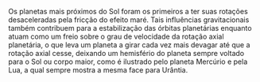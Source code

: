 ﻿Os planetas mais próximos do Sol foram os primeiros a ter suas rotações desaceleradas pela fricção do efeito maré. Tais influências gravitacionais também contribuem para a estabilização das órbitas planetárias enquanto atuam como um freio sobre o grau de velocidade da rotação axial planetária, o que leva um planeta a girar cada vez mais devagar até que a rotação axial cesse, deixando um hemisfério do planeta sempre voltado para o Sol ou corpo maior, como é ilustrado pelo planeta Mercúrio e pela Lua, a qual sempre mostra a mesma face para Urântia.
